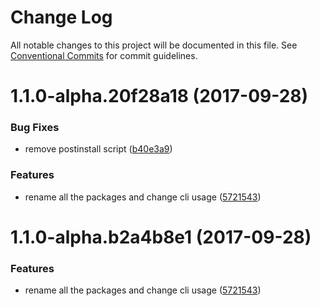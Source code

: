# Change Log

All notable changes to this project will be documented in this file.
See [Conventional Commits](https://conventionalcommits.org) for commit guidelines.

<a name="1.1.0-alpha.20f28a18"></a>
# 1.1.0-alpha.20f28a18 (2017-09-28)


### Bug Fixes

* remove postinstall script ([b40e3a9](https://github.com/jameslnewell/tradie-v4/commit/b40e3a9))


### Features

* rename all the packages and change cli usage ([5721543](https://github.com/jameslnewell/tradie-v4/commit/5721543))




<a name="1.1.0-alpha.b2a4b8e1"></a>
# 1.1.0-alpha.b2a4b8e1 (2017-09-28)


### Features

* rename all the packages and change cli usage ([5721543](https://github.com/jameslnewell/tradie-v4/commit/5721543))
